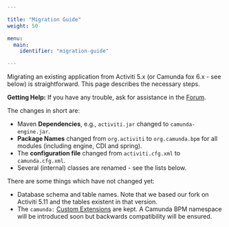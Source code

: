 ```yaml
---

title: "Migration Guide"
weight: 50

menu:
  main:
    identifier: "migration-guide"

---
```


Migrating an existing application from Activiti 5.x (or Camunda fox 6.x - see below) is straightforward.
This page describes the necessary steps.

**Getting Help:** If you have any trouble, ask for assistance in the [Forum](http://camunda.org/community/forum.html).

The changes in short are:

*   Maven **Dependencies**, e.g., `activiti.jar` changed to `camunda-engine.jar`.
*   **Package Names** changed from `org.activiti` to `org.camunda.bpm` for all modules (including engine, CDI and spring).
*   The **configuration file** changed from `activiti.cfg.xml` to `camunda.cfg.xml`.
*   Several (internal) classes are renamed - see the lists below.

There are some things which have not changed yet:

*   Database schema and table names. Note that we based our fork on Activiti 5.11 and the tables existent in that version.
*   The `camunda:` [Custom Extensions](ref:/api-references/bpmn20/#custom-extensions-bpmn-20-custom-extensions) are kept.
    A Camunda BPM namespace will be introduced soon but backwards compatibility will be ensured.